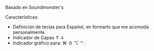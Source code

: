 Basado en Soundmonster's

Características:

- Definición de teclas para Español, en formarto que me acomoda personalmente.
- Indicador de Capas ↑ ↓
- Indicador gráfico para: ⌘ ⇧ ⌥ ⌃
